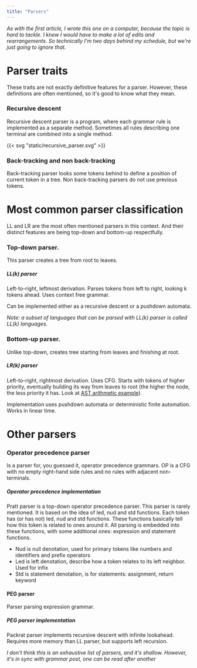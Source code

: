```yaml
---
title: "Parsers"
---
```

*As with the first article, I wrote this one on a computer, because the topic is hard to tackle. I
knew I would have to make a lot of edits and rearrangements. So technically I'm two days behind my
schedule, but we're just going to ignore that.*

# Parser traits

These traits are not exactly definitive features for a parser. However, these definitions are often
mentioned, so it's good to know what they mean.

### Recursive descent

Recursive descent parser is a program, where each grammar rule is implemented as a separate method.
Sometimes all rules describing one terminal are combined into a single method.

{{< svg "static/recursive_parser.svg" >}}

### Back-tracking and non back-tracking

Back-tracking parser looks some tokens behind to define a position of current token in a tree. Non
back-tracking parsers do not use previous tokens.

# Most  common parser classification

LL and LR are the most often mentioned parsers in this context. And their distinct features are
being top-down and bottom-up respectfully.

### Top-down parser.

This parser creates a tree from root to leaves.

##### LL(k) parser

Left-to-right, leftmost derivation. Parses tokens from left to right, looking k
tokens ahead. Uses context free grammar.

Can be implemented either as a recursive descent or a pushdown automata.

*Note: a subset of languages that can be parsed with LL(k) parser is
called LL(k) languages.*

### Bottom-up parser.

Unlike top-down, creates tree starting from leaves and finishing at root.

##### LR(k) parser

Left-to-right, rightmost derivation. Uses CFG. Starts with tokens of higher priority, eventually
building its way from leaves to root (the higher the node, the less priority it has. Look
at [AST arithmetic example](100-days/ast)).

Implementation uses pushdown automata or deterministic finite automation. Works in linear time.

# Other parsers

### Operator precedence parser

Is a parser for, you guessed it, operator precedence grammars. OP is a CFG with no empty right-hand
side rules and no rules with adjacent non-terminals.

##### Operator precedence implementation

Pratt parser is a top-down operator precedence parser. This parser is rarely mentioned. It is based
on the idea of led, nud and std functions. Each token has (or has not) led, nud and std functions.
These functions basically tell how this token is related to ones around it. All parsing is embedded
into these functions, with some additional ones: expression and statement functions.

* Nud is null denotation, used for primary tokens like numbers and
  identifiers and prefix operators
* Led is left denotation, describe how a token relates to its left neighbor. Used for infix
* Std is statement denotation, is for statements: assignment, return keyword

#### PEG parser

Parser parsing expression grammar.

##### PEG parser implementation

Packrat parser implements recursive descent with infinite lookahead. Requires more memory than LL
parser, but supports left recursion.

*I don't think this is an exhaustive list of parsers, and it's shallow. However, it's in sync with
grammar post, one can be read after another*